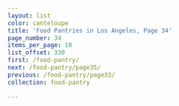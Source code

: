 ```yaml
---
layout: list
color: canteloupe
title: 'Food Pantries in Los Angeles, Page 34'
page_number: 34
items_per_page: 10
list_offset: 330
first: /food-pantry/
next: /food-pantry/page35/
previous: /food-pantry/page33/
collection: food-pantry

---
```

